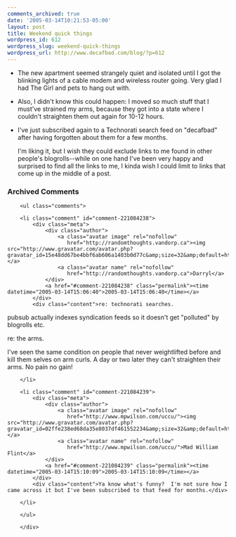 ```yaml
---
comments_archived: true
date: '2005-03-14T10:21:53-05:00'
layout: post
title: Weekend quick things
wordpress_id: 612
wordpress_slug: weekend-quick-things
wordpress_url: http://www.decafbad.com/blog/?p=612
---
```

* The new apartment seemed strangely quiet and isolated until I got the blinking lights of a cable modem and wireless router going.  Very glad I had The Girl and pets to hang out with.

* Also, I didn't know this could happen:  I moved so much stuff that I must've strained my arms, because they got into a state where I couldn't straighten them out again for 10-12 hours.

* I've just subscribed again to a Technorati search feed on "decafbad" after having forgotten about them for a few months.

  I'm liking it, but I wish they could exclude links to me found in other people's blogrolls--while on one hand I've been very happy and surprised to find all the links to me, I kinda wish I could limit to links that come up in the middle of a post.

<div id="comments" class="comments archived-comments">
            <h3>Archived Comments</h3>
            
        <ul class="comments">
            
        <li class="comment" id="comment-221084238">
            <div class="meta">
                <div class="author">
                    <a class="avatar image" rel="nofollow" 
                       href="http://randomthoughts.vandorp.ca"><img src="http://www.gravatar.com/avatar.php?gravatar_id=15e48dd67be4bbf6ab606a1403b0d77c&amp;size=32&amp;default=http://mediacdn.disqus.com/1320279820/images/noavatar32.png"/></a>
                    <a class="avatar name" rel="nofollow" 
                       href="http://randomthoughts.vandorp.ca">Darryl</a>
                </div>
                <a href="#comment-221084238" class="permalink"><time datetime="2005-03-14T15:06:40">2005-03-14T15:06:40</time></a>
            </div>
            <div class="content">re: technorati searches.

pubsub actually indexes syndication feeds so it doesn't get "polluted" by blogrolls etc. 

re: the arms.

I've seen the same condition on people that never weightlifted before and kill them selves on arm curls. A day or two later they can't straighten their arms.  No pain no gain!</div>
            
        </li>
    
        <li class="comment" id="comment-221084239">
            <div class="meta">
                <div class="author">
                    <a class="avatar image" rel="nofollow" 
                       href="http://www.mpwilson.com/uccu/"><img src="http://www.gravatar.com/avatar.php?gravatar_id=02ffe238ed68da35e8037df461552234&amp;size=32&amp;default=http://mediacdn.disqus.com/1320279820/images/noavatar32.png"/></a>
                    <a class="avatar name" rel="nofollow" 
                       href="http://www.mpwilson.com/uccu/">Mad William Flint</a>
                </div>
                <a href="#comment-221084239" class="permalink"><time datetime="2005-03-14T15:10:09">2005-03-14T15:10:09</time></a>
            </div>
            <div class="content">Ya know what's funny?  I'm not sure how I came across it but I've been subscribed to that feed for months.</div>
            
        </li>
    
        </ul>
    
        </div>
    
